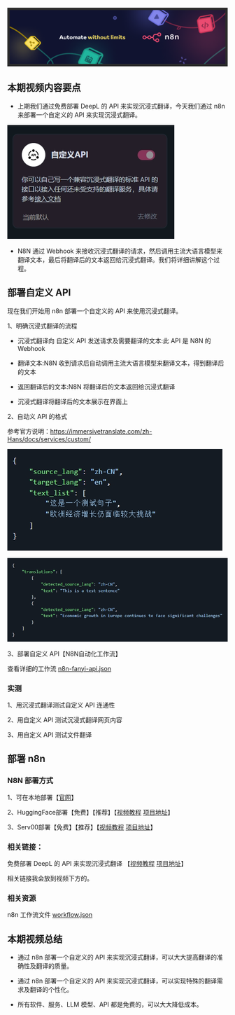 ![n8n](./assets/n8n-fanyi-api/n8n.png)

## 本期视频内容要点

- 上期我们通过免费部署 DeepL 的 API 来实现沉浸式翻译，今天我们通过 n8n 来部署一个自定义的 API 来实现沉浸式翻译。

![流程](./assets/n8n-fanyi-api/api.png)

- N8N 通过 Webhook 来接收沉浸式翻译的请求，然后调用主流大语言模型来翻译文本，最后将翻译后的文本返回给沉浸式翻译。我们将详细讲解这个过程。


## 部署自定义 API

现在我们开始用 n8n 部署一个自定义的 API 来使用沉浸式翻译。

1、明确沉浸式翻译的流程

- 沉浸式翻译向 自定义 API 发送请求及需要翻译的文本:此 API 是 N8N 的 Webhook

- 翻译文本:N8N 收到请求后自动调用主流大语言模型来翻译文本，得到翻译后的文本

- 返回翻译后的文本:N8N 将翻译后的文本返回给沉浸式翻译

- 沉浸式翻译将翻译后的文本展示在界面上

2、自动义 API 的格式   

参考官方说明：https://immersivetranslate.com/zh-Hans/docs/services/custom/

![api](./assets/n8n-fanyi-api/api1.png)


![api2](./assets/n8n-fanyi-api/api2.png)

3、部署自定义 API【N8N自动化工作流】

查看详细的工作流 [n8n-fanyi-api.json](https://aigenai-aiflow.hf.space/workflow/eGgX67kijOCxwR8h)

### 实测

1、用沉浸式翻译测试自定义 API 连通性

2、用自定义 API 测试沉浸式翻译网页内容

3、用自定义 API 测试文件翻译

## 部署 n8n

### N8N 部署方式

1、可在本地部署【[官网](https://docs.n8n.io/hosting/)】

2、HuggingFace部署【免费】【推荐】【[视频教程](https://www.bilibili.com/video/BV1e6sVeEEhR/) [项目地址](https://github.com/aigem/n8n-serv00)】

3、Serv00部署【免费】【推荐】【[视频教程](https://www.bilibili.com/video/BV1PZy2YdErb/) [项目地址](https://github.com/aigem/n8n-serv00)】

### 相关链接：

免费部署 DeepL 的 API 来实现沉浸式翻译 【[视频教程](https://www.bilibili.com/video/BV1e9bceoECw/) [项目地址](https://github.com/aigem/deeplx-freeAPI-serv00)】

相关链接我会放到视频下方的。

### 相关资源

n8n 工作流文件 [workflow.json](./src/n8n-fanyi-api.json/)


## 本期视频总结

- 通过 n8n 部署一个自定义的 API 来实现沉浸式翻译，可以大大提高翻译的准确性及翻译的质量。

- 通过 n8n 部署一个自定义的 API 来实现沉浸式翻译，可以实现特殊的翻译需求及翻译的个性化。

- 所有软件、服务、LLM 模型、API 都是免费的，可以大大降低成本。








































